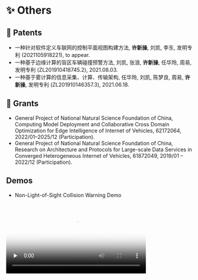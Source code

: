 # ✨ Others

## 📄 Patents

- 一种针对软件定义车联网的控制平面视图构建方法, **许新操**, 刘凯, 李东, 发明专利 (2021105918221), to appear.
- 一种基于边缘计算的盲区车辆碰撞预警方法, 刘凯, 张浪, **许新操**, 任华玲, 周易, 发明专利 (ZL201910418745.2), 2021.08.03.
- 一种基于雾计算的信息采集、计算、传输架构, 任华玲, 刘凯, 陈梦良, 周易, **许新操**, 发明专利 (ZL201910146357.3), 2021.06.18.

## 🚧 Grants

- General Project of National Natural Science Foundation of China, Computing Model Deployment and Collaborative Cross Domain Optimization for Edge Intelligence of Internet of Vehicles, 62172064, 2022/01–2025/12 (Participation).
- General Project of National Natural Science Foundation of China, Research on Architecture and Protocols for Large-scale Data Services in Converged Heterogeneous Internet of Vehicles, 61872049, 2019/01 – 2022/12 (Participation).

## Demos

- Non-Light-of-Sight Collision Warning Demo
<video id="video" width="75%" controls="" preload="none" poster="https://github.com/neardws/neardws.github.io/blob/main/images/collision_warning.png">
      <source id="mp4" src="https://neardws-1257861591.cos.ap-shanghai.myqcloud.com/2022/09/20220914061800超视距碰撞预警应用场景889.mp4" type="video/mp4">
      <p>Your user agent does not support the HTML5 Video element.</p>
</video>
